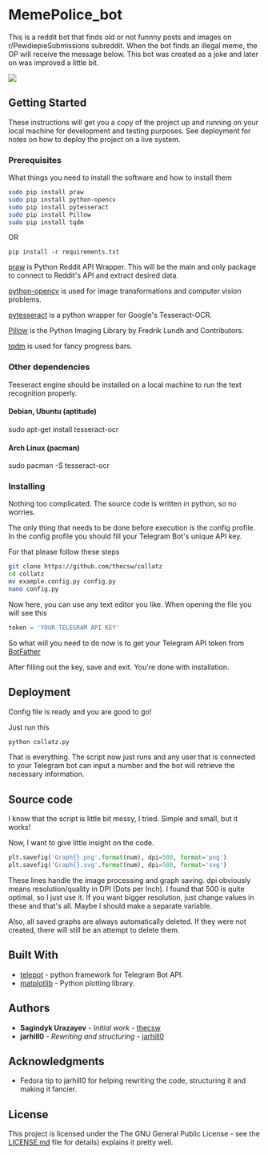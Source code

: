# MemePolice_bot

This is a reddit bot that finds old or not funnny posts and images on r/PewdiepieSubmissions subreddit. When the bot finds an illegal meme, the OP will receive the message below. This bot was created as a joke and later on was improved a little bit. 

<img src="https://i.imgur.com/DFdBGql.png">

## Getting Started

These instructions will get you a copy of the project up and running on your local machine for development and testing purposes. See deployment for notes on how to deploy the project on a live system.

### Prerequisites

What things you need to install the software and how to install them

```bash
sudo pip install praw
sudo pip install python-opencv
sudo pip install pytesseract
sudo pip install Pillow
sudo pip install tqdm
```

OR

```
pip install -r requirements.txt
```

[praw](https://github.com/praw-dev/praw) is Python Reddit API Wrapper. This will be the main and only package to connect to Reddit's API and extract desired data.

[python-opencv](https://pypi.python.org/pypi/opencv-python) is used for image transformations and computer vision problems.

[pytesseract](https://pypi.python.org/pypi/pytesseract) is a python wrapper for Google's Tesseract-OCR.

[Pillow](https://pillow.readthedocs.io/en/latest/) is the Python Imaging Library by Fredrik Lundh and Contributors.

[tqdm](https://pypi.python.org/pypi/tqdm) is used for fancy progress bars.

### Other dependencies

Teeseract engine should be installed on a local machine to run the text recognition properly.

#### Debian, Ubuntu (aptitude)

sudo apt-get install tesseract-ocr

#### Arch Linux (pacman)

sudo pacman -S tesseract-ocr

### Installing

Nothing too complicated. The source code is written in python, so no worries.

The only thing that needs to be done before execution is the config profile. In the config profile you should fill your Telegram Bot's unique API key.

For that please follow these steps

```bash
git clone https://github.com/thecsw/collatz
cd collatz
mv example.config.py config.py
nano config.py
```

Now here, you can use any text editor you like. When opening the file you will see this

```python
token = 'YOUR TELEGRAM API KEY'
```

So what will you need to do now is to get your Telegram API token from [BotFather](https://telegram.me/botfather)

After filling out the key, save and exit. You're done with installation.

## Deployment

Config file is ready and you are good to go!

Just run this

```bash
python collatz.py
```

That is everything. The script now just runs and any user that is connected to your Telegram bot can input a number and the bot will retrieve the necessary information.

## Source code

I know that the script is little bit messy, I tried. Simple and small, but it works!

Now, I want to give little insight on the code. 

```python
plt.savefig('Graph{}.png'.format(num), dpi=500, format='png')
plt.savefig('Graph{}.svg'.format(num), dpi=500, format='svg')
```
These lines handle the image processing and graph saving. dpi obviously means resolution/quality in DPI (Dots per Inch). I found that 500 is quite optimal, so I just use it. If you want bigger resolution, just change values in these and that's all. Maybe I should make a separate variable.

Also, all saved graphs are always automatically deleted. If they were not created, there will still be an attempt to delete them.

## Built With

* [telepot](https://github.com/nickoala/telepot) - python framework for Telegram Bot API.
* [matplotlib](https://github.com/praw-dev/praw) - Python plotting library.

## Authors

* **Sagindyk Urazayev** - *Initial work* - [thecsw](https://github.com/thecsw)
* **jarhill0** - *Rewriting and structuring* - [jarhill0](https://github.com/jarhill0)

## Acknowledgments

* Fedora tip to jarhill0 for helping rewriting the code, structuring it and making it fancier. 

## License

This project is licensed under the The GNU General Public License - see the [LICENSE.md](https://github.com/thecsw/rjokes/blob/master/LICENSE) file for details) explains it pretty well. 
